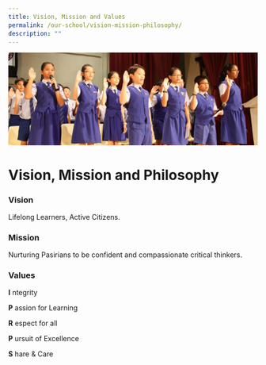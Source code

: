 ```yaml
---
title: Vision, Mission and Values
permalink: /our-school/vision-mission-philosophy/
description: ""
---
```

![](/images/Info%20Pic/Student%20Photo%201.png)

# **Vision, Mission and Philosophy**

### Vision

Lifelong Learners, Active Citizens.

### Mission

Nurturing Pasirians to be confident and compassionate critical thinkers.

### Values

**I** ntegrity

**P** assion for Learning

**R** espect for all

**P** ursuit of Excellence

**S** hare & Care
